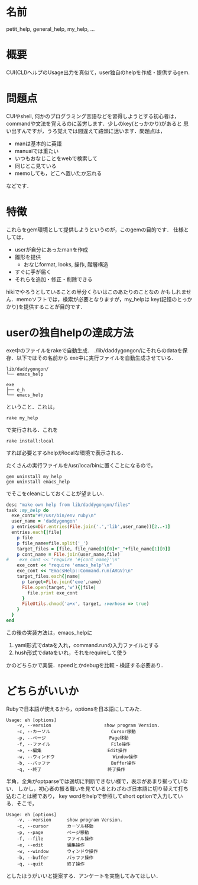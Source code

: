 # 名前

petit_help, general_help, my_help, ...

# 概要

CUI(CLI)ヘルプのUsage出力を真似て，user独自のhelpを作成・提供するgem.

# 問題点
CUIやshell, 何かのプログラミング言語などを習得しようとする初心者は，
commandや文法を覚えるのに苦労します．少しのkey(とっかかり)があると
思い出すんですが，うろ覚えでは間違えて路頭に迷います．問題点は，
- manは基本的に英語
- manualでは重たい
- いつもおなじことをwebで検索して
- 同じとこ見ている
- memoしても，どこへ置いたか忘れる

などです．

# 特徴
これらをgem環境として提供しようというのが，このgemの目的です．
仕様としては，
- userが自分にあったmanを作成
- 雛形を提供
  - おなじformat, looks, 操作, 階層構造
- すぐに手が届く
- それらを追加・修正・削除できる

hikiでやろうとしていることの半分くらいはこのあたりのことなの
かもしれません．memoソフトでは，検索が必要となりますが，my_helpは
key(記憶のとっかかり)を提供することが目的です．

# userの独自helpの達成方法
exe中のファイルをrakeで自動生成．
./lib/daddygongon/にそれらのdataを保存．以下ではその名前から
exe中に実行ファイルを自動生成させている．
```
lib/daddygongon/
└── emacs_help

exe
├── e_h
└── emacs_help
```
ということ．これは，
```
rake my_help
```
で実行される．これを
```
rake install:local
```
すれば必要とするhelpがlocalな環境で表示される．

たくさんの実行ファイルを/usr/loca/binに置くことになるので，
```
gem uninstall my_help
gem uninstall emacs_help
```
でそこをcleanにしておくことが望ましい．
```ruby
desc "make own help from lib/daddygongon/files"
task :my_help do
  exe_cont="#!/usr/bin/env ruby\n"
  user_name = 'daddygongon'
  p entries=Dir.entries(File.join('.','lib',user_name))[2..-1]
  entries.each{|file|
    p file
    p file_name=file.split('_')
    target_files = [file, file_name[0][0]+"_"+file_name[1][0]]
    p cont_name = File.join(user_name,file)
#    exe_cont << "require '#{cont_name}'\n"
    exe_cont << "require 'emacs_help'\n"
    exe_cont << "EmacsHelp::Command.run(ARGV)\n"
    target_files.each{|name|
      p target=File.join('exe',name)
      File.open(target,'w'){|file|
        file.print exe_cont
      }
      FileUtils.chmod('a+x', target, :verbose => true)
    }
  }
end
```

この後の実装方法は，emacs_helpに

1. yaml形式でdataを入れ，command.runの入力ファイルとする
1. hush形式でdataをいれ，それをrequireして使う

かのどちらかで実装．speedとかdebugを比較・検証する必要あり．

# どちらがいいか
Rubyで日本語が使えるから，optionsを日本語にしてみた．
```
Usage: eh [options]
    -v, --version                    show program Version.
    -c, --カーソル                       Cursor移動
    -p, --ページ                        Page移動
    -f, --ファイル                       File操作
    -e, --編集                         Edit操作
    -w, --ウィンドウ                      Window操作
    -b, --バッファ                       Buffer操作
    -q, --終了                         終了操作
```
半角，全角がoptparseでは適切に判断できない様で，表示があまり揃っていない．
しかし，初心者の振る舞いを見ているとわざわざ日本語に切り替えて打ち込むことは稀であり，
key wordをhelpで参照してshort optionで入力している．そこで，
```
Usage: eh [options]
    -v, --version      show program Version.
    -c, --cursor       カーソル移動
    -p, --page         ページ移動
    -f, --file         ファイル操作
    -e, --edit         編集操作
    -w, --window       ウィンドウ操作
    -b, --buffer       バッファ操作
    -q, --quit         終了操作
```
としたほうがいいと提案する．アンケートを実施してみてほしい．
